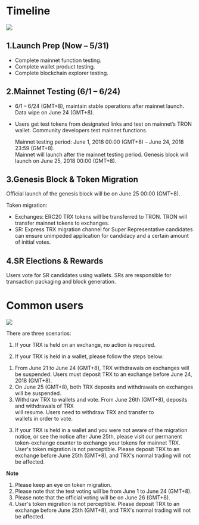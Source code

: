 # Timeline

![](https://raw.githubusercontent.com/ybhgenius/Documentation/master/images/Gudiance_After_TRON_Mainnet_Launch/Timeline.png)

## 1.Launch Prep (Now – 5/31)

+ Complete mainnet function testing.
+ Complete wallet product testing.
+ Complete blockchain explorer testing.

## 2.Mainnet Testing (6/1 – 6/24)

+ 6/1 – 6/24 (GMT+8), maintain stable operations after mainnet launch. Data wipe on June 24 (GMT+8).
+ Users get test tokens from designated links and test on mainnet’s TRON wallet. Community developers test mainnet functions.

    Mainnet testing period: June 1, 2018 00:00 (GMT+8) – June 24, 2018 23:59 (GMT+8).  
    Mainnet will launch after the mainnet testing period. Genesis block will launch on June 25, 2018 00:00 (GMT+8).

## 3.Genesis Block & Token Migration

Official launch of the genesis block will be on June 25 00:00 (GMT+8).  

Token migration:
+ Exchanges: ERC20 TRX tokens will be transferred to TRON. TRON will transfer mainnet tokens to exchanges.
+ SR: Express TRX migration channel for Super Representative candidates can ensure unimpeded application for candidacy and a certain amount of initial votes.

## 4.SR Elections & Rewards

Users vote for SR candidates using wallets. SRs are responsible for transaction packaging and block generation.

# Common users

![](https://github.com/ybhgenius/Documentation/blob/master/images/Gudiance_After_TRON_Mainnet_Launch/Gudiance_for_user.png)

There are three scenarios: 

1. If your TRX is held on an exchange, no action is required. 

2. If your TRX is held in a wallet, please follow the steps below: 

1) From June 21 to June 24 (GMT+8), TRX withdrawals on exchanges will be suspended. Users must deposit TRX to an exchange before June 24, 2018 (GMT+8). 
2) On June 25 (GMT+8), both TRX deposits and withdrawals on exchanges will be suspended.
3) Withdraw TRX to wallets and vote. 
     From June 26th (GMT+8), deposits and withdrawals of TRX   
     will resume. Users need to withdraw TRX and transfer to   
     wallets  in order to vote.

3. If your TRX is held in a wallet and you were not aware of the migration notice, or see the notice after June 25th, please visit our permanent token-exchange counter to exchange your tokens for mainnet TRX.  
  User's token migration is not perceptible. Please deposit TRX to an exchange before June 25th (GMT+8), and TRX's normal trading will not be affected.

**Note**
1. Please keep an eye on token migration.
2. Please note that the test voting will be from June 1 to June 24 (GMT+8).
3. Please note that the official voting will be on June 26 (GMT+8).
4. User's token migration is not perceptible. Please deposit TRX to an exchange before June 25th (GMT+8), and TRX's normal trading will not be affected.
